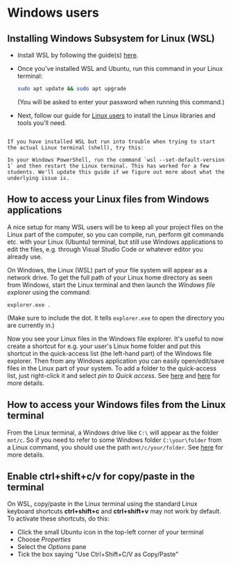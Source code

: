 # Windows users

## Installing Windows Subsystem for Linux (WSL)

- Install WSL by following the guide(s) [here](https://docs.microsoft.com/en-us/windows/wsl/install-win10).

- Once you've installed WSL and Ubuntu, run this command in your Linux terminal: 
  ```sh
  sudo apt update && sudo apt upgrade
  ```
  (You will be asked to enter your password when running this command.) 

- Next, follow our guide for [Linux users](linux_users.md) to install the Linux libraries and tools you'll need.


```{note}

If you have installed WSL but run into trouble when trying to start the actual Linux terminal (shell), try this:

In your Windows PowerShell, run the command `wsl --set-default-version 1` and then restart the Linux terminal. This has worked for a few students. We'll update this guide if we figure out more about what the underlying issue is.
```


## How to access your Linux files from Windows applications

A nice setup for many WSL users will be to keep all your project files on the Linux part of the computer, so you can compile, run, perform git commands etc. with your Linux (Ubuntu) terminal, but still use Windows applications to edit the files, e.g. through Visual Studio Code or whatever editor you already use.

On Windows, the Linux (WSL) part of your file system will appear as a network drive. To get the full path of your Linux home directory as seen from Windows, start the Linux terminal and then launch the *Windows file explorer* using the command:

```
explorer.exe .
```

(Make sure to include the dot. It tells `explorer.exe` to open the directory you are currently in.)

Now you see your Linux files in the Windows file explorer. It's useful to now create a shortcut for e.g. your user's Linux home folder and put this shortcut in the quick-access list (the left-hand part) of the Windows file explorer. Then from any Windows application you can easily open/edit/save files in the Linux part of your system. To add a folder to the quick-access list, just right-click it and select *pin to Quick access*. See [here](https://docs.microsoft.com/en-us/windows/wsl/filesystems#view-your-current-directory-in-windows-file-explorer) and [here](https://www.howtogeek.com/426749/how-to-access-your-linux-wsl-files-in-windows-10/) for more details.


## How to access your Windows files from the Linux terminal

From the Linux terminal, a Windows drive like `C:\` will appear as the folder `mnt/c`. So if you need to refer to some Windows folder `C:\your\folder` from a Linux command, you should use the path `mnt/c/your/folder`. See [here](https://askubuntu.com/a/943023) for more details.


## Enable ctrl+shift+c/v for copy/paste in the terminal

On WSL, copy/paste in the Linux terminal using the standard Linux keyboard shortcuts **ctrl+shift+c** and **ctrl+shift+v** may not work by default. To activate these shortcuts, do this:

  - Click the small Ubuntu icon in the top-left corner of your terminal
  - Choose *Properties*
  - Select the *Options* pane
  - Tick the box saying "Use Ctrl+Shift+C/V as Copy/Paste"
